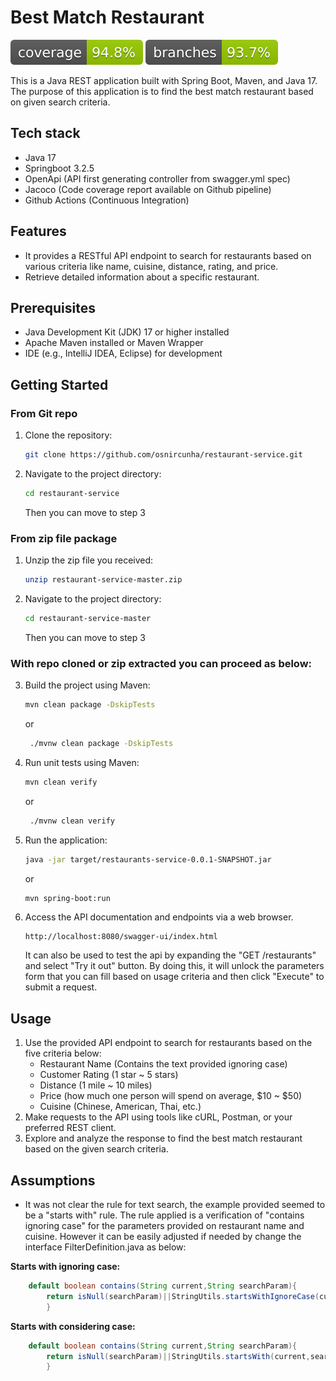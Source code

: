 # Best Match Restaurant

![Coverage](.github/badges/jacoco.svg) ![Branches](.github/badges/branches.svg)

This is a Java REST application built with Spring Boot, Maven, and Java 17. The purpose of this application is to find
the best match restaurant based on given search criteria.

## Tech stack

* Java 17
* Springboot 3.2.5
* OpenApi (API first generating controller from swagger.yml spec)
* Jacoco (Code coverage report available on Github pipeline)
* Github Actions (Continuous Integration)

## Features

- It provides a RESTful API endpoint to search for restaurants based on various criteria like name, cuisine, distance,
  rating, and price.
- Retrieve detailed information about a specific restaurant.

## Prerequisites

- Java Development Kit (JDK) 17 or higher installed
- Apache Maven installed or Maven Wrapper
- IDE (e.g., IntelliJ IDEA, Eclipse) for development

## Getting Started

### From Git repo

1. Clone the repository:

    ```bash
    git clone https://github.com/osnircunha/restaurant-service.git
    ```
2. Navigate to the project directory:

    ```bash
    cd restaurant-service
    ```
   Then you can move to step 3

### From zip file package

1. Unzip the zip file you received:
   ```bash
   unzip restaurant-service-master.zip
   ```
2. Navigate to the project directory:

    ```bash
    cd restaurant-service-master
    ```
   Then you can move to step 3

### With repo cloned or zip extracted you can proceed as below:

3. Build the project using Maven:

    ```bash
    mvn clean package -DskipTests
    ```
   or
   ```bash
    ./mvnw clean package -DskipTests
    ```

4. Run unit tests using Maven:

    ```bash
    mvn clean verify
    ```
   or
   ```bash
    ./mvnw clean verify
    ```


5. Run the application:

    ```bash
    java -jar target/restaurants-service-0.0.1-SNAPSHOT.jar
    ```
   or
    ```bash
    mvn spring-boot:run
    ```

6. Access the API documentation and endpoints via a web browser.

   ```http
   http://localhost:8080/swagger-ui/index.html
   ```
   It can also be used to test the api by expanding the "GET /restaurants" and select "Try it out" button.
   By doing this, it will unlock the parameters form that you can fill based on usage criteria and then click "Execute"
   to submit a request.

## Usage

1. Use the provided API endpoint to search for restaurants based on the five criteria below:
    * Restaurant Name (Contains the text provided ignoring case)
    * Customer Rating (1 star ~ 5 stars)
    * Distance (1 mile ~ 10 miles)
    * Price (how much one person will spend on average, $10 ~ $50)
    * Cuisine (Chinese, American, Thai, etc.)
2. Make requests to the API using tools like cURL, Postman, or your preferred REST client.
3. Explore and analyze the response to find the best match restaurant based on the given search criteria.

## Assumptions

* It was not clear the rule for text search, the example provided seemed to be a "starts with" rule.
  The rule applied is a verification of "contains ignoring case" for the parameters provided on restaurant name and
  cuisine. However it can be easily adjusted if needed by change the interface FilterDefinition.java as below:

**Starts with ignoring case:**

```java
    default boolean contains(String current,String searchParam){
        return isNull(searchParam)||StringUtils.startsWithIgnoreCase(current,searchParam);
        }
```

**Starts with considering case:**

```java
    default boolean contains(String current,String searchParam){
        return isNull(searchParam)||StringUtils.startsWith(current,searchParam);
        }
```